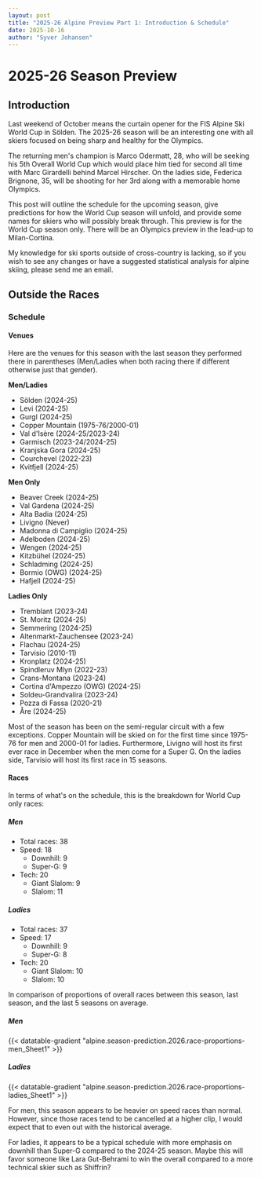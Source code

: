 ```yaml
---
layout: post
title: "2025-26 Alpine Preview Part 1: Introduction & Schedule"
date: 2025-10-16
author: "Syver Johansen"
---
```


# 2025-26 Season Preview

## Introduction

Last weekend of October means the curtain opener for the FIS Alpine Ski World Cup in Sölden. The 2025-26 season will be an interesting one with all skiers focused on being sharp and healthy for the Olympics.

The returning men's champion is Marco Odermatt, 28, who will be seeking his 5th Overall World Cup which would place him tied for second all time with Marc Girardelli behind Marcel Hirscher. On the ladies side, Federica Brignone, 35, will be shooting for her 3rd along with a memorable home Olympics.

This post will outline the schedule for the upcoming season, give predictions for how the World Cup season will unfold, and provide some names for skiers who will possibly break through. This preview is for the World Cup season only. There will be an Olympics preview in the lead-up to Milan-Cortina.

My knowledge for ski sports outside of cross-country is lacking, so if you wish to see any changes or have a suggested statistical analysis for alpine skiing, please send me an email.  

## Outside the Races

### Schedule

#### Venues

Here are the venues for this season with the last season they performed there in parentheses (Men/Ladies when both racing there if different otherwise just that gender).

**Men/Ladies**

- Sölden (2024-25)
- Levi (2024-25)
- Gurgl (2024-25)
- Copper Mountain (1975-76/2000-01)
- Val d'Isère (2024-25/2023-24)
- Garmisch (2023-24/2024-25)
- Kranjska Gora (2024-25)
- Courchevel (2022-23)
- Kvitfjell (2024-25)

**Men Only**

- Beaver Creek (2024-25)
- Val Gardena (2024-25)
- Alta Badia (2024-25)
- Livigno (Never)
- Madonna di Campiglio (2024-25)
- Adelboden (2024-25)
- Wengen (2024-25)
- Kitzbühel (2024-25)
- Schladming (2024-25)
- Bormio (OWG) (2024-25)
- Hafjell (2024-25)

**Ladies Only**

- Tremblant (2023-24)
- St. Moritz (2024-25)
- Semmering (2024-25)
- Altenmarkt-Zauchensee (2023-24)
- Flachau (2024-25)
- Tarvisio (2010-11)
- Kronplatz (2024-25)
- Spindleruv Mlyn (2022-23)
- Crans-Montana (2023-24)
- Cortina d'Ampezzo (OWG) (2024-25)
- Soldeu-Grandvalira (2023-24)
- Pozza di Fassa (2020-21)
- Åre (2024-25)

Most of the season has been on the semi-regular circuit with a few exceptions.  Copper Mountain will be skied on for the first time since 1975-76 for men and 2000-01 for ladies.  Furthermore, Livigno will host its first ever race in December when the men come for a Super G.  On the ladies side, Tarvisio will host its first race in 15 seasons.

#### Races

In terms of what's on the schedule, this is the breakdown for World Cup only races:

##### Men

- Total races: 38
- Speed: 18
  - Downhill: 9
  - Super-G: 9 
- Tech: 20
  - Giant Slalom: 9
  - Slalom: 11

##### Ladies

- Total races: 37
- Speed: 17
  - Downhill: 9
  - Super-G: 8
- Tech: 20
  - Giant Slalom: 10
  - Slalom: 10

In comparison of proportions of overall races between this season, last season, and the last 5 seasons on average.

##### Men

{{< datatable-gradient "alpine.season-prediction.2026.race-proportions-men_Sheet1" >}}

##### Ladies

{{< datatable-gradient "alpine.season-prediction.2026.race-proportions-ladies_Sheet1" >}}

For men, this season appears to be heavier on speed races than normal. However, since those races tend to be cancelled at a higher clip, I would expect that to even out with the historical average.

For ladies, it appears to be a typical schedule with more emphasis on downhill than Super-G compared to the 2024-25 season. Maybe this will favor someone like Lara Gut-Behrami to win the overall compared to a more technical skier such as Shiffrin?  